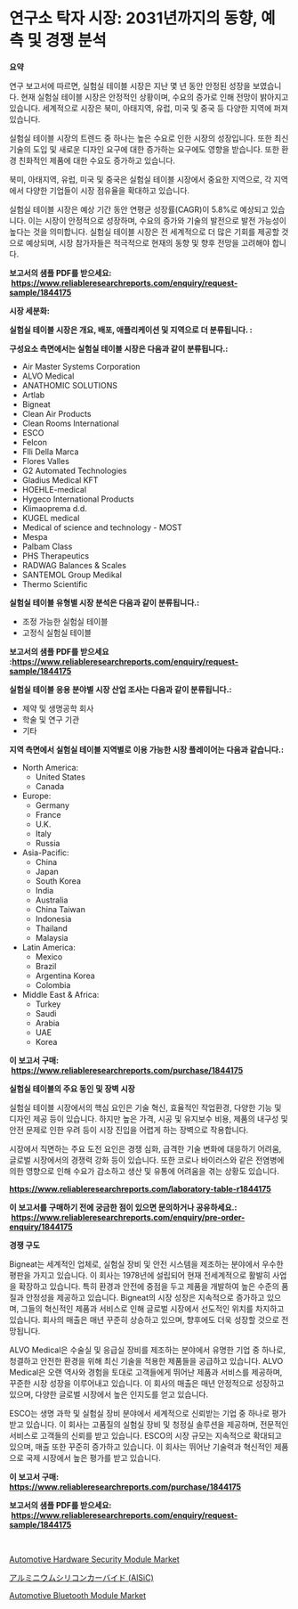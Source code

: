 <p><h1>연구소 탁자 시장: 2031년까지의 동향, 예측 및 경쟁 분석</h1></p><p><strong>요약</strong></p>
<p><p>연구 보고서에 따르면, 실험실 테이블 시장은 지난 몇 년 동안 안정된 성장을 보였습니다. 현재 실험실 테이블 시장은 안정적인 상황이며, 수요의 증가로 인해 전망이 밝아지고 있습니다. 세계적으로 시장은 북미, 아태지역, 유럽, 미국 및 중국 등 다양한 지역에 퍼져 있습니다.</p><p>실험실 테이블 시장의 트렌드 중 하나는 높은 수요로 인한 시장의 성장입니다. 또한 최신 기술의 도입 및 새로운 디자인 요구에 대한 증가하는 요구에도 영향을 받습니다. 또한 환경 친화적인 제품에 대한 수요도 증가하고 있습니다.</p><p>북미, 아태지역, 유럽, 미국 및 중국은 실험실 테이블 시장에서 중요한 지역으로, 각 지역에서 다양한 기업들이 시장 점유율을 확대하고 있습니다.</p><p>실험실 테이블 시장은 예상 기간 동안 연평균 성장률(CAGR)이 5.8%로 예상되고 있습니다. 이는 시장이 안정적으로 성장하며, 수요의 증가와 기술의 발전으로 발전 가능성이 높다는 것을 의미합니다. 실험실 테이블 시장은 전 세계적으로 더 많은 기회를 제공할 것으로 예상되며, 시장 참가자들은 적극적으로 현재의 동향 및 향후 전망을 고려해야 합니다.</p></p>
<p><strong>보고서의 샘플 PDF를 받으세요: &nbsp;<a href="https://www.reliableresearchreports.com/enquiry/request-sample/1844175">https://www.reliableresearchreports.com/enquiry/request-sample/1844175</a></strong></p>
<p><strong>시장 세분화:</strong></p>
<p><strong> 실험실 테이블 시장은 개요, 배포, 애플리케이션 및 지역으로 더 분류됩니다. :</strong></p>
<p><strong>구성요소 측면에서는 실험실 테이블 시장은 다음과 같이 분류됩니다.:</strong></p>
<p><ul><li>Air Master Systems Corporation</li><li>ALVO Medical</li><li>ANATHOMIC SOLUTIONS</li><li>Artlab</li><li>Bigneat</li><li>Clean Air Products</li><li>Clean Rooms International</li><li>ESCO</li><li>Felcon</li><li>Flli Della Marca</li><li>Flores Valles</li><li>G2 Automated Technologies</li><li>Gladius Medical KFT</li><li>HOEHLE-medical</li><li>Hygeco International Products</li><li>Klimaoprema d.d.</li><li>KUGEL medical</li><li>Medical of science and technology - MOST</li><li>Mespa</li><li>Palbam Class</li><li>PHS Therapeutics</li><li>RADWAG Balances & Scales</li><li>SANTEMOL Group Medikal</li><li>Thermo Scientific</li></ul></p>
<p><strong> 실험실 테이블 유형별 시장 분석은 다음과 같이 분류됩니다.:</strong></p>
<p><ul><li>조정 가능한 실험실 테이블</li><li>고정식 실험실 테이블</li></ul></p>
<p><strong>보고서의 샘플 PDF를 받으세요 :<a href="https://www.reliableresearchreports.com/enquiry/request-sample/1844175">https://www.reliableresearchreports.com/enquiry/request-sample/1844175</a></strong></p>
<p><strong> 실험실 테이블 응용 분야별 시장 산업 조사는 다음과 같이 분류됩니다.:</strong></p>
<p><ul><li>제약 및 생명공학 회사</li><li>학술 및 연구 기관</li><li>기타</li></ul></p>
<p><strong>지역 측면에서 실험실 테이블 지역별로 이용 가능한 시장 플레이어는 다음과 같습니다.:</strong></p>
<p><ul>
    <li>
        North America:
        <ul>
            <li>United States</li>
            <li>Canada</li>
        </ul>
    </li>
    <li>
        Europe:
        <ul>
            <li>Germany</li>
            <li>France</li>
            <li>U.K.</li>
            <li>Italy</li>
            <li>Russia</li>
        </ul>
    </li>
    <li>
        Asia-Pacific:
        <ul>
            <li>China</li>
            <li>Japan</li>
            <li>South Korea</li>
            <li>India</li>
            <li>Australia</li>
            <li>China Taiwan</li>
            <li>Indonesia</li>
            <li>Thailand</li>
            <li>Malaysia</li>
        </ul>
    </li>
    <li>
        Latin America:
        <ul>
            <li>Mexico</li>
            <li>Brazil</li>
            <li>Argentina Korea</li>
            <li>Colombia</li>
        </ul>
    </li>
    <li>
        Middle East & Africa:
        <ul>
            <li>Turkey</li>
            <li>Saudi</li>
            <li>Arabia</li>
            <li>UAE</li>
            <li>Korea</li>
        </ul>
    </li>
    </ul></p>
<p><strong>이 보고서 구매: &nbsp;<a href="https://www.reliableresearchreports.com/purchase/1844175">https://www.reliableresearchreports.com/purchase/1844175</a></strong></p>
<p><strong>실험실 테이블의 주요 동인 및 장벽 시장</strong></p>
<p><p>실험실 테이블 시장에서의 핵심 요인은 기술 혁신, 효율적인 작업환경, 다양한 기능 및 디자인 제공 등이 있습니다. 하지만 높은 가격, 시공 및 유지보수 비용, 제품의 내구성 및 안전 문제로 인한 우려 등이 시장 진입을 어렵게 하는 장벽으로 작용합니다.</p><p>시장에서 직면하는 주요 도전 요인은 경쟁 심화, 급격한 기술 변화에 대응하기 어려움, 글로벌 시장에서의 경쟁력 강화 등이 있습니다. 또한 코로나 바이러스와 같은 전염병에 의한 영향으로 인해 수요가 감소하고 생산 및 유통에 어려움을 겪는 상황도 있습니다.</p></p>
<p><strong><a href="https://www.reliableresearchreports.com/laboratory-table-r1844175">https://www.reliableresearchreports.com/laboratory-table-r1844175</a></strong></p>
<p><strong>이 보고서를 구매하기 전에 궁금한 점이 있으면 문의하거나 공유하세요.: &nbsp;<a href="https://www.reliableresearchreports.com/enquiry/pre-order-enquiry/1844175">https://www.reliableresearchreports.com/enquiry/pre-order-enquiry/1844175</a></strong></p>
<p><strong>경쟁 구도</strong></p>
<p><p>Bigneat는 세계적인 업체로, 실험실 장비 및 안전 시스템을 제조하는 분야에서 우수한 평판을 가지고 있습니다. 이 회사는 1978년에 설립되어 현재 전세계적으로 활발히 사업을 확장하고 있습니다. 특히 환경과 안전에 중점을 두고 제품을 개발하여 높은 수준의 품질과 안정성을 제공하고 있습니다. Bigneat의 시장 성장은 지속적으로 증가하고 있으며, 그들의 혁신적인 제품과 서비스로 인해 글로벌 시장에서 선도적인 위치를 차지하고 있습니다. 회사의 매출은 매년 꾸준히 상승하고 있으며, 향후에도 더욱 성장할 것으로 전망됩니다.</p><p>ALVO Medical은 수술실 및 응급실 장비를 제조하는 분야에서 유명한 기업 중 하나로, 청결하고 안전한 환경을 위해 최신 기술을 적용한 제품들을 공급하고 있습니다. ALVO Medical은 오랜 역사와 경험을 토대로 고객들에게 뛰어난 제품과 서비스를 제공하며, 꾸준한 시장 성장을 이루어내고 있습니다. 이 회사의 매출은 매년 안정적으로 성장하고 있으며, 다양한 글로벌 시장에서 높은 인지도를 얻고 있습니다.</p><p>ESCO는 생명 과학 및 실험실 장비 분야에서 세계적으로 신뢰받는 기업 중 하나로 평가받고 있습니다. 이 회사는 고품질의 실험실 장비 및 청정실 솔루션을 제공하며, 전문적인 서비스로 고객들의 신뢰를 받고 있습니다. ESCO의 시장 규모는 지속적으로 확대되고 있으며, 매출 또한 꾸준히 증가하고 있습니다. 이 회사는 뛰어난 기술력과 혁신적인 제품으로 국제 시장에서 높은 평가를 받고 있습니다.</p></p>
<p><strong>이 보고서 구매: &nbsp; <a href="https://www.reliableresearchreports.com/purchase/1844175">https://www.reliableresearchreports.com/purchase/1844175</a></strong></p>
<p><strong>보고서의 샘플 PDF를 받으세요: &nbsp;<a href="https://www.reliableresearchreports.com/enquiry/request-sample/1844175">https://www.reliableresearchreports.com/enquiry/request-sample/1844175</a></strong><strong></strong></p>
<p>&nbsp;</p>
<p><p><a href="https://funky-papaya-cf4.notion.site/Automotive-Hardware-Security-Module-Market-Share-Evolution-and-Market-Growth-Trends-2024-2031-a419996ee04b45719683515ff5776d5a">Automotive Hardware Security Module Market</a></p><p><a href="https://github.com/xemfu2379520/Market-Research-Report-List-1/blob/main/568865524713.md">アルミニウムシリコンカーバイド (AlSiC)</a></p><p><a href="https://sore-arch-6db.notion.site/Automotive-Bluetooth-Module-Market-Size-and-Market-Trends-Complete-Industry-Overview-2024-to-2031-37f468beff3240ea94705a40792a3e49">Automotive Bluetooth Module Market</a></p></p>